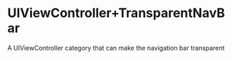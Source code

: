 # UIViewController+TransparentNavBar
A UIViewController category that can make the navigation bar transparent
